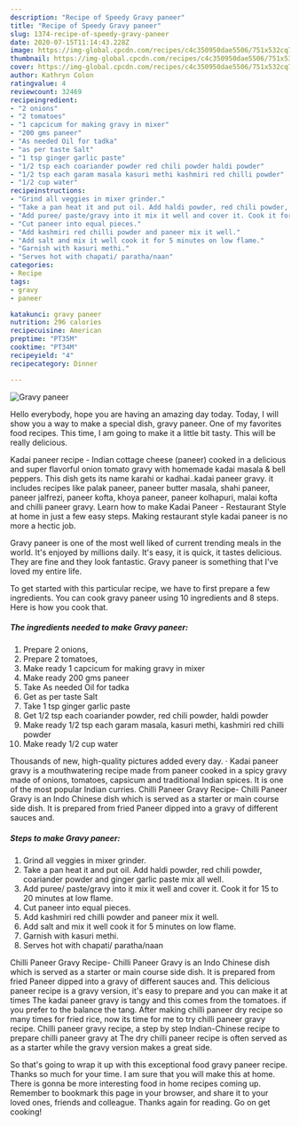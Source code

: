 ```yaml
---
description: "Recipe of Speedy Gravy paneer"
title: "Recipe of Speedy Gravy paneer"
slug: 1374-recipe-of-speedy-gravy-paneer
date: 2020-07-15T11:14:43.228Z
image: https://img-global.cpcdn.com/recipes/c4c350950dae5506/751x532cq70/gravy-paneer-recipe-main-photo.jpg
thumbnail: https://img-global.cpcdn.com/recipes/c4c350950dae5506/751x532cq70/gravy-paneer-recipe-main-photo.jpg
cover: https://img-global.cpcdn.com/recipes/c4c350950dae5506/751x532cq70/gravy-paneer-recipe-main-photo.jpg
author: Kathryn Colon
ratingvalue: 4
reviewcount: 32469
recipeingredient:
- "2 onions"
- "2 tomatoes"
- "1 capcicum for making gravy in mixer"
- "200 gms paneer"
- "As needed Oil for tadka"
- "as per taste Salt"
- "1 tsp ginger garlic paste"
- "1/2 tsp each coariander powder red chili powder haldi powder"
- "1/2 tsp each garam masala kasuri methi kashmiri red chilli powder"
- "1/2 cup water"
recipeinstructions:
- "Grind all veggies in mixer grinder."
- "Take a pan heat it and put oil. Add haldi powder, red chili powder, coariander powder and ginger garlic paste mix all well."
- "Add puree/ paste/gravy into it mix it well and cover it. Cook it for 15 to 20 minutes at low flame."
- "Cut paneer into equal pieces."
- "Add kashmiri red chilli powder and paneer mix it well."
- "Add salt and mix it well cook it for 5 minutes on low flame."
- "Garnish with kasuri methi."
- "Serves hot with chapati/ paratha/naan"
categories:
- Recipe
tags:
- gravy
- paneer

katakunci: gravy paneer 
nutrition: 296 calories
recipecuisine: American
preptime: "PT35M"
cooktime: "PT34M"
recipeyield: "4"
recipecategory: Dinner

---
```



![Gravy paneer](https://img-global.cpcdn.com/recipes/c4c350950dae5506/751x532cq70/gravy-paneer-recipe-main-photo.jpg)

Hello everybody, hope you are having an amazing day today. Today, I will show you a way to make a special dish, gravy paneer. One of my favorites food recipes. This time, I am going to make it a little bit tasty. This will be really delicious.

Kadai paneer recipe - Indian cottage cheese (paneer) cooked in a delicious and super flavorful onion tomato gravy with homemade kadai masala &amp; bell peppers. This dish gets its name karahi or kadhai..kadai paneer gravy. it includes recipes like palak paneer, paneer butter masala, shahi paneer, paneer jalfrezi, paneer kofta, khoya paneer, paneer kolhapuri, malai kofta and chilli paneer gravy. Learn how to make Kadai Paneer - Restaurant Style at home in just a few easy steps. Making restaurant style kadai paneer is no more a hectic job.

Gravy paneer is one of the most well liked of current trending meals in the world. It's enjoyed by millions daily. It's easy, it is quick, it tastes delicious. They are fine and they look fantastic. Gravy paneer is something that I've loved my entire life.


To get started with this particular recipe, we have to first prepare a few ingredients. You can cook gravy paneer using 10 ingredients and 8 steps. Here is how you cook that.

<!--inarticleads1-->

##### The ingredients needed to make Gravy paneer:

1. Prepare 2 onions,
1. Prepare 2 tomatoes,
1. Make ready 1 capcicum for making gravy in mixer
1. Make ready 200 gms paneer
1. Take As needed Oil for tadka
1. Get as per taste Salt
1. Take 1 tsp ginger garlic paste
1. Get 1/2 tsp each coariander powder, red chili powder, haldi powder
1. Make ready 1/2 tsp each garam masala, kasuri methi, kashmiri red chilli powder
1. Make ready 1/2 cup water


Thousands of new, high-quality pictures added every day. · Kadai paneer gravy is a mouthwatering recipe made from paneer cooked in a spicy gravy made of onions, tomatoes, capsicum and traditional Indian spices. It is one of the most popular Indian curries. Chilli Paneer Gravy Recipe- Chilli Paneer Gravy is an Indo Chinese dish which is served as a starter or main course side dish. It is prepared from fried Paneer dipped into a gravy of different sauces and. 

<!--inarticleads2-->

##### Steps to make Gravy paneer:

1. Grind all veggies in mixer grinder.
1. Take a pan heat it and put oil. Add haldi powder, red chili powder, coariander powder and ginger garlic paste mix all well.
1. Add puree/ paste/gravy into it mix it well and cover it. Cook it for 15 to 20 minutes at low flame.
1. Cut paneer into equal pieces.
1. Add kashmiri red chilli powder and paneer mix it well.
1. Add salt and mix it well cook it for 5 minutes on low flame.
1. Garnish with kasuri methi.
1. Serves hot with chapati/ paratha/naan


Chilli Paneer Gravy Recipe- Chilli Paneer Gravy is an Indo Chinese dish which is served as a starter or main course side dish. It is prepared from fried Paneer dipped into a gravy of different sauces and. This delicious paneer recipe is a gravy version, it&#39;s easy to prepare and you can make it at times The kadai paneer gravy is tangy and this comes from the tomatoes. if you prefer to the balance the tang. After making chilli paneer dry recipe so many times for fried rice, now its time for me to try chilli paneer gravy recipe. Chilli paneer gravy recipe, a step by step Indian-Chinese recipe to prepare chilli paneer gravy at The dry chilli paneer recipe is often served as as a starter while the gravy version makes a great side. 

So that's going to wrap it up with this exceptional food gravy paneer recipe. Thanks so much for your time. I am sure that you will make this at home. There is gonna be more interesting food in home recipes coming up. Remember to bookmark this page in your browser, and share it to your loved ones, friends and colleague. Thanks again for reading. Go on get cooking!
